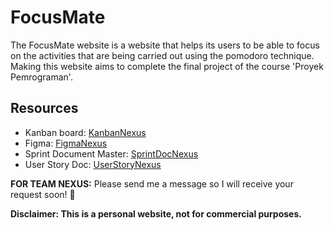 # FocusMate
The FocusMate website is a website that helps its users to be able to focus on the activities that are being carried out using the pomodoro technique. Making this website aims to complete the final project of the course 'Proyek Pemrograman'.

## Resources
- Kanban board: [KanbanNexus](https://ungu.in/KanbanNexus)
- Figma: [FigmaNexus](https://ungu.in/FigmaNexus)
- Sprint Document Master: [SprintDocNexus](https://ungu.in/SprintDocNexus)
- User Story Doc: [UserStoryNexus](https://ungu.in/userStoryNexus)

**FOR TEAM NEXUS:** Please send me a message so I will receive your request soon! 🤘


**Disclaimer: This is a personal website, not for commercial purposes.**

